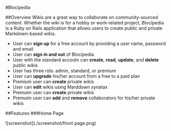#Blocipedia

##Overview
Wikis are a great way to collaborate on community-sourced content. Whether the wiki is for a hobby or work-related project, Blocipedia is a Ruby on Rails application that allows users to create public and private Markdown-based wikis.

 - User can **sign up** for a free account by providing a user name, password and email
 - User can **sign in and out** of Blocipedia
 - User with the standard accoutn can **create**, **read**, **update**, and **delete** public wikis
 - User has three rols: admin, standard, or premium
 - User can **upgrade** his/her account from a free to a paid plan
 - Premium user can **create** private wikis
 - User can **edit** wikis using Marddown synatax
 - Premuim user can **create** private wikis
 - Premuim user can **add** and **remove** collaborators for his/her private wikis


##Features
###Home Page

![screenshot](./screenshot/front page.png)

